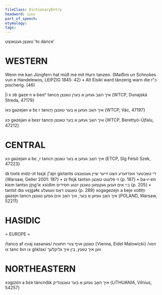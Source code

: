 ```yaml
---
fileClass: DictionaryEntry
headword: טאַנצן
part_of_speech: 
etymology: 
tags: 
---
```

טאַנצן
געטאַנצט
'to dance'

WESTERN
========

Wenn me kan Jüngfern hat müß me mit Hurn tanzen.
{Maißim un Schnokes vun e Handelewos, LEIPZIG 1845: 42}
	•	Alt Eisikl ward tänzerig warn die כ"ז pischerig. {46}

|iˑx ɔb gəzeˑn ə beαⁿ tancn̩ איך האָב געזען אַ בערן טאַנצן {WTCP, Dunajská Streda, 47179}

ixɔ gəzejən ə bɛˑr tancn̩ איך האָב געזען אַ בער טאַנצן {WTCP, Vác, 47197}

xɔ gəzejən ə beɛr tancn̩ איך האָב געזען אַ בער טאַנצן {WTCP, Berettyó-Újfalu, 47212}

CENTRAL
========

xɔ gəzejən ə bɛː˯r tancn איך האָב געזען אַ בער טאַנצן {ETCP, Sîg Felső Szek, 47223}

dᵻ tɔxtɛ ᵻndz-ɔt tsɛjɛ ʃ'ajn giɛtants די טאָכטער אונדזערע האָט זייער שיין געטאַנצט {Warsaw, Geller 2001:  187}
	•	zᵻ flɛjk tantsn זי פֿלעגט טאַנצן {p. 187}
	•	ba-r-ᵻm kiɛm tantsn jiɲg'iɛ xsidim בײַ אים זענען געקומען טאַנצן יונגע חסידים {p. 205}
	•	tantst dᵻs vɛjgaɬɛ טאַנצט דאָס וועגעלע {p. 289}
xogəgezejn a beje xob͡m̩ gəzejn tancn איך האָב געזען אַ בער, איך האָב אים געזען טאַנצן {POLAND, Warsaw, 52211}

HASIDIC
=======
= EUROPE = 

/tancn̩ af cvaj xasənəs/ טאַנצן אויף צוויי חתונות {Vienna, Eidel Malowicki}
/vɛn ɩx tanc bɩn ɩx glɩkləx/ ווען איך טאַנץ, בין איך גליקלעך

NORTHEASTERN
==============

xɔgɪzɛ́n a bɛ́ʀ táncndɪk איך האָב געזען אַ בער טאַנצנדיק {LITHUANIA, Vilnius, 54257}